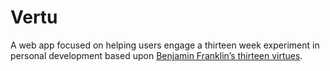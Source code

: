 # Vertu
A web app focused on helping users engage a thirteen week experiment in personal development based upon [Benjamin Franklin’s thirteen virtues](http://www.thirteenvirtues.com/).
